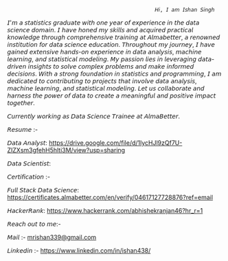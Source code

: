 


                              
     

                              

                                                    𝘏𝘪, 𝘐 𝘢𝘮 𝘐𝘴𝘩𝘢𝘯 𝘚𝘪𝘯𝘨𝘩

𝘐'𝘮 𝘢 𝘴𝘵𝘢𝘵𝘪𝘴𝘵𝘪𝘤𝘴 𝘨𝘳𝘢𝘥𝘶𝘢𝘵𝘦 𝘸𝘪𝘵𝘩 𝘰𝘯𝘦 𝘺𝘦𝘢𝘳 𝘰𝘧 𝘦𝘹𝘱𝘦𝘳𝘪𝘦𝘯𝘤𝘦 𝘪𝘯 𝘵𝘩𝘦 𝘥𝘢𝘵𝘢 𝘴𝘤𝘪𝘦𝘯𝘤𝘦 𝘥𝘰𝘮𝘢𝘪𝘯. 𝘐 𝘩𝘢𝘷𝘦 𝘩𝘰𝘯𝘦𝘥 𝘮𝘺 𝘴𝘬𝘪𝘭𝘭𝘴 𝘢𝘯𝘥 𝘢𝘤𝘲𝘶𝘪𝘳𝘦𝘥 𝘱𝘳𝘢𝘤𝘵𝘪𝘤𝘢𝘭 𝘬𝘯𝘰𝘸𝘭𝘦𝘥𝘨𝘦 𝘵𝘩𝘳𝘰𝘶𝘨𝘩 𝘤𝘰𝘮𝘱𝘳𝘦𝘩𝘦𝘯𝘴𝘪𝘷𝘦 𝘵𝘳𝘢𝘪𝘯𝘪𝘯𝘨 𝘢𝘵 𝘈𝘭𝘮𝘢𝘣𝘦𝘵𝘵𝘦𝘳, 𝘢 𝘳𝘦𝘯𝘰𝘸𝘯𝘦𝘥 𝘪𝘯𝘴𝘵𝘪𝘵𝘶𝘵𝘪𝘰𝘯 𝘧𝘰𝘳 𝘥𝘢𝘵𝘢 𝘴𝘤𝘪𝘦𝘯𝘤𝘦 𝘦𝘥𝘶𝘤𝘢𝘵𝘪𝘰𝘯. 𝘛𝘩𝘳𝘰𝘶𝘨𝘩𝘰𝘶𝘵 𝘮𝘺 𝘫𝘰𝘶𝘳𝘯𝘦𝘺, 𝘐 𝘩𝘢𝘷𝘦 𝘨𝘢𝘪𝘯𝘦𝘥 𝘦𝘹𝘵𝘦𝘯𝘴𝘪𝘷𝘦 𝘩𝘢𝘯𝘥𝘴-𝘰𝘯 𝘦𝘹𝘱𝘦𝘳𝘪𝘦𝘯𝘤𝘦 𝘪𝘯 𝘥𝘢𝘵𝘢 𝘢𝘯𝘢𝘭𝘺𝘴𝘪𝘴, 𝘮𝘢𝘤𝘩𝘪𝘯𝘦 𝘭𝘦𝘢𝘳𝘯𝘪𝘯𝘨, 𝘢𝘯𝘥 𝘴𝘵𝘢𝘵𝘪𝘴𝘵𝘪𝘤𝘢𝘭 𝘮𝘰𝘥𝘦𝘭𝘪𝘯𝘨. 𝘔𝘺 𝘱𝘢𝘴𝘴𝘪𝘰𝘯 𝘭𝘪𝘦𝘴 𝘪𝘯 𝘭𝘦𝘷𝘦𝘳𝘢𝘨𝘪𝘯𝘨 𝘥𝘢𝘵𝘢-𝘥𝘳𝘪𝘷𝘦𝘯 𝘪𝘯𝘴𝘪𝘨𝘩𝘵𝘴 𝘵𝘰 𝘴𝘰𝘭𝘷𝘦 𝘤𝘰𝘮𝘱𝘭𝘦𝘹 𝘱𝘳𝘰𝘣𝘭𝘦𝘮𝘴 𝘢𝘯𝘥 𝘮𝘢𝘬𝘦 𝘪𝘯𝘧𝘰𝘳𝘮𝘦𝘥 𝘥𝘦𝘤𝘪𝘴𝘪𝘰𝘯𝘴. 𝘞𝘪𝘵𝘩 𝘢 𝘴𝘵𝘳𝘰𝘯𝘨 𝘧𝘰𝘶𝘯𝘥𝘢𝘵𝘪𝘰𝘯 𝘪𝘯 𝘴𝘵𝘢𝘵𝘪𝘴𝘵𝘪𝘤𝘴 𝘢𝘯𝘥 𝘱𝘳𝘰𝘨𝘳𝘢𝘮𝘮𝘪𝘯𝘨, 𝘐 𝘢𝘮 𝘥𝘦𝘥𝘪𝘤𝘢𝘵𝘦𝘥 𝘵𝘰 𝘤𝘰𝘯𝘵𝘳𝘪𝘣𝘶𝘵𝘪𝘯𝘨 𝘵𝘰 𝘱𝘳𝘰𝘫𝘦𝘤𝘵𝘴 𝘵𝘩𝘢𝘵 𝘪𝘯𝘷𝘰𝘭𝘷𝘦 𝘥𝘢𝘵𝘢 𝘢𝘯𝘢𝘭𝘺𝘴𝘪𝘴, 𝘮𝘢𝘤𝘩𝘪𝘯𝘦 𝘭𝘦𝘢𝘳𝘯𝘪𝘯𝘨, 𝘢𝘯𝘥 𝘴𝘵𝘢𝘵𝘪𝘴𝘵𝘪𝘤𝘢𝘭 𝘮𝘰𝘥𝘦𝘭𝘪𝘯𝘨. 𝘓𝘦𝘵 𝘶𝘴 𝘤𝘰𝘭𝘭𝘢𝘣𝘰𝘳𝘢𝘵𝘦 𝘢𝘯𝘥 𝘩𝘢𝘳𝘯𝘦𝘴𝘴 𝘵𝘩𝘦 𝘱𝘰𝘸𝘦𝘳 𝘰𝘧 𝘥𝘢𝘵𝘢 𝘵𝘰 𝘤𝘳𝘦𝘢𝘵𝘦 𝘢 𝘮𝘦𝘢𝘯𝘪𝘯𝘨𝘧𝘶𝘭 𝘢𝘯𝘥 𝘱𝘰𝘴𝘪𝘵𝘪𝘷𝘦 𝘪𝘮𝘱𝘢𝘤𝘵 𝘵𝘰𝘨𝘦𝘵𝘩𝘦𝘳.

𝘊𝘶𝘳𝘳𝘦𝘯𝘵𝘭𝘺 𝘸𝘰𝘳𝘬𝘪𝘯𝘨 𝘢𝘴 𝘋𝘢𝘵𝘢 𝘚𝘤𝘪𝘦𝘯𝘤𝘦 𝘛𝘳𝘢𝘪𝘯𝘦𝘦 𝘢𝘵 𝘈𝘭𝘮𝘢𝘉𝘦𝘵𝘵𝘦𝘳.

𝘙𝘦𝘴𝘶𝘮𝘦 :- 

𝘋𝘢𝘵𝘢 𝘈𝘯𝘢𝘭𝘺𝘴𝘵:  https://drive.google.com/file/d/1lycHJl9zQf7U-ZIZXsm3gfehH5hlti3M/view?usp=sharing

𝘋𝘢𝘵𝘢 𝘚𝘤𝘪𝘦𝘯𝘵𝘪𝘴𝘵: 

𝘊𝘦𝘳𝘵𝘪𝘧𝘪𝘤𝘢𝘵𝘪𝘰𝘯 :- 

𝘍𝘶𝘭𝘭 𝘚𝘵𝘢𝘤𝘬 𝘋𝘢𝘵𝘢 𝘚𝘤𝘪𝘦𝘯𝘤𝘦:  https://certificates.almabetter.com/en/verify/04617127728876?ref=email

𝘏𝘢𝘤𝘬𝘦𝘳𝘙𝘢𝘯𝘬:  https://www.hackerrank.com/abhishekranjan46?hr_r=1

𝘙𝘦𝘢𝘤𝘩 𝘰𝘶𝘵 𝘵𝘰 𝘮𝘦:-

𝘔𝘢𝘪𝘭 :- mrishan339@gmail.com

𝘓𝘪𝘯𝘬𝘦𝘥𝘪𝘯 :- https://www.linkedin.com/in/ishan438/



